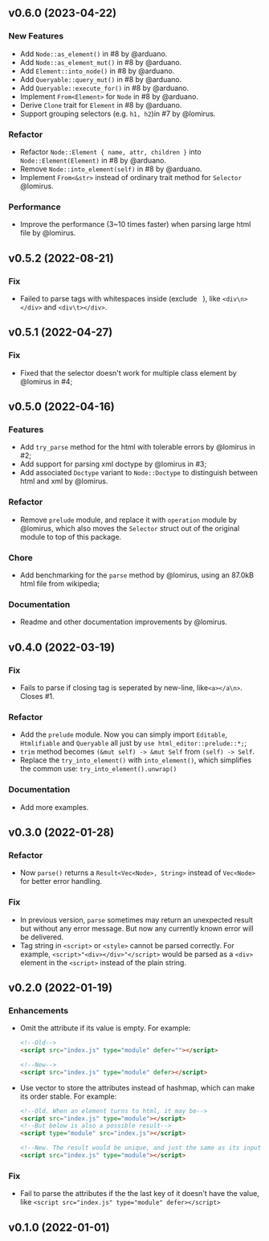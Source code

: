 ## v0.6.0 (2023-04-22)

### New Features

- Add `Node::as_element()` in #8 by @arduano.
- Add `Node::as_element_mut()` in #8 by @arduano.
- Add `Element::into_node()` in #8 by @arduano.
- Add `Queryable::query_mut()` in #8 by @arduano.
- Add `Queryable::execute_for()` in #8 by @arduano.
- Implement `From<Element>` for `Node` in #8 by @arduano.
- Derive `Clone` trait for `Element` in #8 by @arduano.
- Support grouping selectors (e.g. `h1, h2`)in #7 by @lomirus.

### Refactor

- Refactor `Node::Element { name, attr, children }` into `Node::Element(Element)` in #8 by @arduano.
- Remove `Node::into_element(self)` in #8 by @arduano.
- Implement `From<&str>` instead of ordinary trait method for `Selector` @lomirus. 

### Performance

- Improve the performance (3~10 times faster) when parsing large html file by @lomirus. 

## v0.5.2 (2022-08-21)

### Fix

- Failed to parse tags with whitespaces inside (exclude ` `), like `<div\n></div>` and `<div\t></div>`.

## v0.5.1 (2022-04-27)

### Fix

- Fixed that the selector doesn't work for multiple class element by @lomirus in #4;

## v0.5.0 (2022-04-16)

### Features

- Add `try_parse` method for the html with tolerable errors by @lomirus in #2;
- Add support for parsing xml doctype by @lomirus in #3;
- Add associated `Doctype` variant to `Node::Doctype` to distinguish between html and xml by @lomirus. 

### Refactor

- Remove `prelude` module, and replace it with `operation` module by @lomirus, which also moves the `Selector` struct out of the original module to top of this package.

### Chore

- Add benchmarking for the `parse` method by @lomirus, using an 87.0kB html file from wikipedia;

### Documentation

- Readme and other documentation improvements by @lomirus.

## v0.4.0 (2022-03-19)

### Fix

- Fails to parse if closing tag is seperated by new-line, like`<a></a\n>`. Closes #1.

### Refactor

- Add the `prelude` module. Now you can simply import `Editable`, `Htmlifiable` and `Queryable` all just by `use html_editor::prelude::*;`;
- `trim` method becomes `(&mut self) -> &mut Self` from `(self) -> Self`.
- Replace the `try_into_element()` with `into_element()`, which simplifies the common use: `try_into_element().unwrap()`

### Documentation

- Add more examples.

## v0.3.0 (2022-01-28)

### Refactor

- Now `parse()` returns a `Result<Vec<Node>, String>` instead of `Vec<Node>` for better error handling.

### Fix

- In previous version, `parse` sometimes may return an unexpected result but without any error message. But now any currently known error will be delivered.
- Tag string in `<script>` or `<style>` cannot be parsed correctly. For example, `<script>"<div></div>"</script>` would be parsed as a `<div>` element in the `<script>` instead of the plain string.

## v0.2.0 (2022-01-19)

### Enhancements

- Omit the attribute if its value is empty. For example:
  ```html
  <!--Old-->
  <script src="index.js" type="module" defer=""></script>

  <!--New-->
  <script src="index.js" type="module" defer></script>
  ```

- Use vector to store the attributes instead of hashmap, which can make its order stable. For example:
  ```html
  <!--Old. When an element turns to html, it may be-->
  <script src="index.js" type="module"></script>
  <!--But below is also a possible result-->
  <script type="module" src="index.js"></script>

  <!--New. The result would be unique, and just the same as its input-->
  <script src="index.js" type="module"></script>
  ```

### Fix

- Fail to parse the attributes if the the last key of it doesn't have the value, like `<script src="index.js" type="module" defer></script>`

## v0.1.0 (2022-01-01)
